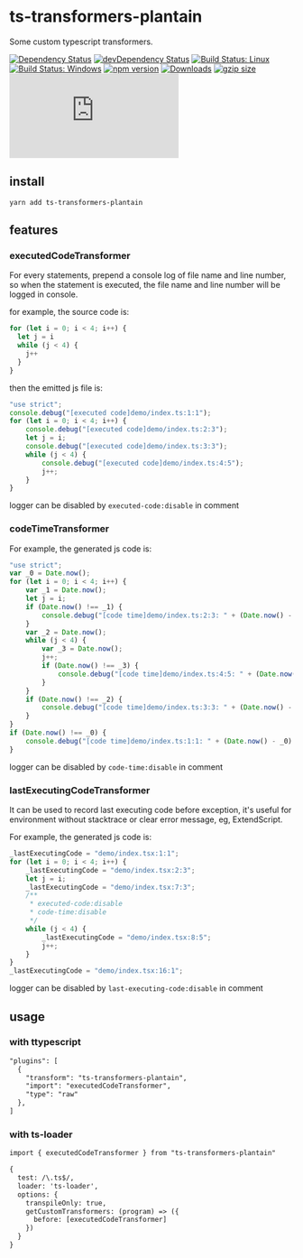 # ts-transformers-plantain

Some custom typescript transformers.

[![Dependency Status](https://david-dm.org/plantain-00/ts-transformers-plantain.svg)](https://david-dm.org/plantain-00/ts-transformers-plantain)
[![devDependency Status](https://david-dm.org/plantain-00/ts-transformers-plantain/dev-status.svg)](https://david-dm.org/plantain-00/ts-transformers-plantain#info=devDependencies)
[![Build Status: Linux](https://travis-ci.org/plantain-00/ts-transformers-plantain.svg?branch=master)](https://travis-ci.org/plantain-00/ts-transformers-plantain)
[![Build Status: Windows](https://ci.appveyor.com/api/projects/status/github/plantain-00/ts-transformers-plantain?branch=master&svg=true)](https://ci.appveyor.com/project/plantain-00/ts-transformers-plantain/branch/master)
[![npm version](https://badge.fury.io/js/ts-transformers-plantain.svg)](https://badge.fury.io/js/ts-transformers-plantain)
[![Downloads](https://img.shields.io/npm/dm/ts-transformers-plantain.svg)](https://www.npmjs.com/package/ts-transformers-plantain)
[![gzip size](https://img.badgesize.io/https://unpkg.com/ts-transformers-plantain?compression=gzip)](https://unpkg.com/ts-transformers-plantain)
[![type-coverage](https://img.shields.io/badge/dynamic/json.svg?label=type-coverage&prefix=%E2%89%A5&suffix=%&query=$.typeCoverage.atLeast&uri=https%3A%2F%2Fraw.githubusercontent.com%2Fplantain-00%2Fts-transformers-plantain%2Fmaster%2Fpackage.json)](https://github.com/plantain-00/ts-transformers-plantain)

## install

`yarn add ts-transformers-plantain`

## features

### executedCodeTransformer

For every statements, prepend a console log of file name and line number, so when the statement is executed, the file name and line number will be logged in console.

for example, the source code is:

```ts
for (let i = 0; i < 4; i++) {
  let j = i
  while (j < 4) {
    j++
  }
}
```

then the emitted js file is:

```js
"use strict";
console.debug("[executed code]demo/index.ts:1:1");
for (let i = 0; i < 4; i++) {
    console.debug("[executed code]demo/index.ts:2:3");
    let j = i;
    console.debug("[executed code]demo/index.ts:3:3");
    while (j < 4) {
        console.debug("[executed code]demo/index.ts:4:5");
        j++;
    }
}
```

logger can be disabled by `executed-code:disable` in comment

### codeTimeTransformer

For example, the generated js code is:

```js
"use strict";
var _0 = Date.now();
for (let i = 0; i < 4; i++) {
    var _1 = Date.now();
    let j = i;
    if (Date.now() !== _1) {
        console.debug("[code time]demo/index.ts:2:3: " + (Date.now() - _1) + "ms");
    }
    var _2 = Date.now();
    while (j < 4) {
        var _3 = Date.now();
        j++;
        if (Date.now() !== _3) {
            console.debug("[code time]demo/index.ts:4:5: " + (Date.now() - _3) + "ms");
        }
    }
    if (Date.now() !== _2) {
        console.debug("[code time]demo/index.ts:3:3: " + (Date.now() - _2) + "ms");
    }
}
if (Date.now() !== _0) {
    console.debug("[code time]demo/index.ts:1:1: " + (Date.now() - _0) + "ms");
}
```

logger can be disabled by `code-time:disable` in comment

### lastExecutingCodeTransformer

It can be used to record last executing code before exception, it's useful for environment without stacktrace or clear error message, eg, ExtendScript.

For example, the generated js code is:

```js
_lastExecutingCode = "demo/index.tsx:1:1";
for (let i = 0; i < 4; i++) {
    _lastExecutingCode = "demo/index.tsx:2:3";
    let j = i;
    _lastExecutingCode = "demo/index.tsx:7:3";
    /**
     * executed-code:disable
     * code-time:disable
     */
    while (j < 4) {
        _lastExecutingCode = "demo/index.tsx:8:5";
        j++;
    }
}
_lastExecutingCode = "demo/index.tsx:16:1";
```

logger can be disabled by `last-executing-code:disable` in comment

## usage

### with ttypescript

```txt
"plugins": [
  {
    "transform": "ts-transformers-plantain",
    "import": "executedCodeTransformer",
    "type": "raw"
  },
]
```

### with ts-loader

```txt
import { executedCodeTransformer } from "ts-transformers-plantain"

{
  test: /\.ts$/,
  loader: 'ts-loader',
  options: {
    transpileOnly: true,
    getCustomTransformers: (program) => ({
      before: [executedCodeTransformer]
    })
  }
}
```

